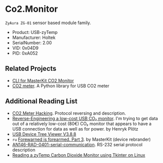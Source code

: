 # Co2.Monitor

`ZyAura ZG-01` sensor based module family.

- Product: USB-zyTemp
- Manufacturer: Holtek
- SerialNumber: 2.00
- VID: 0x04D9
- PID: 0xA052

## Related Projects

- [CLI for MasterKit CO2 Monitor](https://github.com/dmage/co2mon)
- [CO2 meter](https://github.com/vfilimonov/co2meter). A Python library for USB CO2 meter

## Additional Reading List

- [CO2 Meter Hacking](https://revspace.nl/CO2MeterHacking). Protocol reversing and description.
- [Reverse-Engineering a low-cost USB CO₂ monitor](https://hackaday.io/project/5301-reverse-engineering-a-low-cost-usb-co-monitor). I'm trying to get data out of a relatively low-cost (80€) CO₂ monitor that appears to have a USB connection for data as well as for power. by Henryk Plötz
- [USB Device Tree Viewer V3.8.8](https://www.uwe-sieber.de/usbtreeview_e.html)
- `ru` [Forewarned is forearmed. Part 3](https://habr.com/ru/companies/masterkit/articles/248403/). by MasterKit (device rebrander)
- [AN146-RAD-0401-serial-communication](http://co2meters.com/Documentation/AppNotes/AN146-RAD-0401-serial-communication.pdf). RS-232 serial protocol description
- [Reading a zyTemp Carbon Dioxide Monitor using Tkinter on Linux](https://blog.tfiu.de/reading-a-zytemp-carbon-dioxide-monitor-using-tkinter-on-linux.html)
